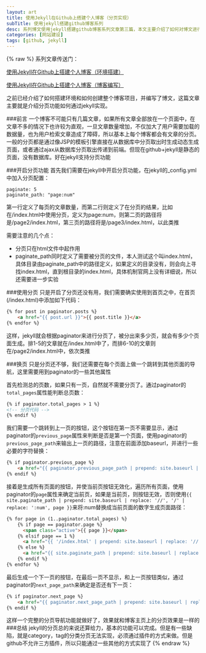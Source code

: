 ```yaml
---
layout: art
title: 使用Jekyll在Github上搭建个人博客（分页实现）
subTitle: 使用jekyll搭建github博客系列
desc: 系列博文使用jekyll搭建github博客系列文章第三篇，本文主要介绍了如何对博文进行分页，并生成分页导航条
categories: [网站建设]
tags: [github, jekyll]
---
```

{% raw %}
系列文章传送门：

[使用Jekyll在Github上搭建个人博客（环境搭建）](http://lingyu.wang#/art/blog/2014/01/25/jekyll-1/)

[使用Jekyll在Github上搭建个人博客（博客编写）](http://lingyu.wang#/art/blog/2014/01/27/jekyll-2/)

之前已经介绍了如何搭建环境和如何创建整个博客项目，并编写了博文，这篇文章主要就是介绍分页功能如何通过jekyll实现。

###前言
一个博客不可能只有几篇文章，如果所有文章全部放在一个页面中，在文章不多的情况下也许较为直观，一旦文章数量增加，不仅加大了用户需要加载的数据量，也为用户检索文章造成了障碍，所以基本上每个博客都会有文章的分页。一般的分页都是通过像JSP的模板引擎直接在从数据库中分页取出时生成动态生成页面，或者通过ajax从数据库分页取出传递到前端。但现在github+jekyll是静态的页面，没有数据库。好在jekyll支持分页功能

###开启分页功能
首先我们需要在jekyll中开启分页功能，在jekyll的\_config.yml中加入分页配置：
```
paginate: 5
paginate_path: "page:num"
```
第一行定义了每页的文章数量，而第二行则定义了在分页的结果，比如在/index.html中使用分页，定义为page:num，则第二页的路径将是/page2/index.html，第三页的路径将是/page3/index.html，以此类推

需要注意的几个点：
* 分页只在html文件中起作用
* paginate\_path同时定义了需要被分页的文件，本人测试这个叫index.html，具体目录由paginate\_path中的路径定义，如果定义的目录没有，则会向上寻找index.html，直到根目录的index.html，具体机制官网上没有详细说，所以还需要进一步实验

###使用分页
只是开启了分页还没有用，我们需要确实使用到首页之中，在首页(/index.html)中添加如下代码：
```html
{% for post in paginator.posts %}
    <a href="{{ post.url }}">{{ post.title }}</a>
{% endfor %}
```
这样，jekyll就会根据paginator来进行分页了，被分出来多少页，就会有多少个页面生成。排1-5的文章就在/index.html中了，而排6-10的文章则在/page2/index.html中，依次类推

###换页
只是分页还不够，我们还需要在每个页面上做一个跳转到其他页面的导航，这里需要用到paginator的一些其他属性

首先检测总的页数，如果只有一页，自然就不需要分页了。通过paginator的```total_pages```属性能判断总页数：
```html
{% if paginator.total_pages > 1 %}
<!-- 分页代码 -->
{% endif %}
```

我们需要一个跳转到上一页的按钮，这个按钮在第一页不需要显示，通过paginator的```previous_page```属性来判断是否是第一个页面，使用paginator的```previous_page_path```来输出上一页的路径，注意在前面添加baseurl，并进行一些必要的字符替换：
```html
{% if paginator.previous_page %}
    <a href="{{ paginator.previous_page_path | prepend: site.baseurl | replace: '//', '/' }}"上一页</a>
{% endif %}
```

接着是生成所有页面的按钮，并使当前页按钮无效化，遍历所有页面，使用paginator的```page```属性来确定当前页，如果是当前页，则按钮无效，否则使用```{{ site.paginate_path | prepend: site.baseurl | replace: '//', '/' | replace: ':num', page }}```来将:num替换成当前页面的数字生成页面路径：
```html
{% for page in (1..paginator.total_pages) %}
    {% if page == paginator.page %}
      <span class="active">{{ page }}</span>
    {% elsif page == 1 %}
      <a href="{{ '/index.html' | prepend: site.baseurl | replace: '//', '/' }}">{{ page }}</a>
    {% else %}
      <a href="{{ site.paginate_path | prepend: site.baseurl | replace: '//', '/' | replace: ':num', page }}">{{ page }}</a>
    {% endif %}
{% endfor %}
```

最后生成一个下一页的按钮，在最后一页不显示，和上一页按钮类似，通过paginator的```next_page_path```来确定是否还有下一页：
```html
{% if paginator.next_page %}
    <a href="{{ paginator.next_page_path | prepend: site.baseurl | replace: '//', '/' }}">下一页</a>
{% endif %}
```
这样一个完整的分页导航功能就做好了，效果就和博客主页上的分页效果是一样的
###总结
jekyll的分页总的来说还算给力，基本的功能可以完成。但是有一些缺陷，就是category，tag的分类分页无法实现，必须通过插件的方式来做。但是github不允许三方插件，所以只能通过一些其他的方式实现了
{% endraw %}